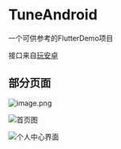 # TuneAndroid

一个可供参考的FlutterDemo项目

接口来自[玩安卓](http://www.wanandroid.com/blog/show/2)

## 部分页面

![image.png](https://upload-images.jianshu.io/upload_images/1924616-455d90b17f879232.png?imageMogr2/auto-orient/strip%7CimageView2/2/w/1240)

![首页图](https://upload-images.jianshu.io/upload_images/1924616-16f9d1698123c1e6.jpg?imageMogr2/auto-orient/strip%7CimageView2/2/w/1240)


![个人中心界面](https://upload-images.jianshu.io/upload_images/1924616-17989f91a3201b86.jpg?imageMogr2/auto-orient/strip%7CimageView2/2/w/1240)
